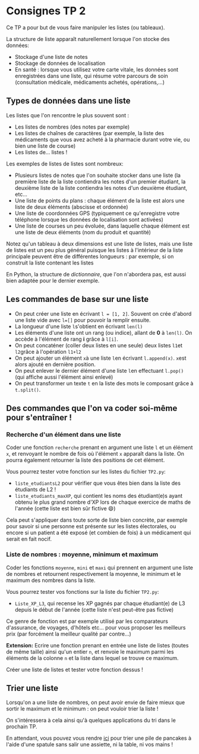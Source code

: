 # Consignes TP 2

Ce TP a pour but de vous faire manipuler les listes (ou tableaux).

La structure de liste apparaît naturellement lorsque l'on stocke des données:

- Stockage d'une liste de notes
- Stockage de données de localisation
- En santé : lorsque vous utilisez votre carte vitale, les données sont enregistrées dans une liste, qui résume votre parcours de soin (consultation médicale, médicaments achetés, opérations,...)

## Types de données dans une liste

Les listes que l'on rencontre le plus souvent sont :
- Les listes de nombres (des notes par exemple)
- Les listes de chaînes de caractères (par exemple, la liste des médicaments que vous avez acheté à la pharmacie durant votre vie, ou bien une liste de course)
- Les listes de... listes !

Les exemples de listes de listes sont nombreux:
- Plusieurs listes de notes que l'on souhaite stocker dans une liste (la première liste de la liste contiendra les notes d'un premier étudiant, la deuxième liste de la liste contiendra les notes d'un deuxième étudiant, etc...
- Une liste de points du plans : chaque élément de la liste est alors une liste de deux éléments (abscisse et ordonnée)
- Une liste de coordonnées GPS (typiquement ce qu'enregistre votre téléphone lorsque les données de localisation sont activées)
- Une liste de courses un peu évoluée, dans laquelle chaque élément est une liste de deux éléments (nom du produit et quantité)

Notez qu'un tableau à deux dimensions est une liste de listes, mais une liste de listes est un peu plus général puisque les listes à l'intérieur de la liste principale peuvent être de différentes longueurs : par exemple, si on construit la liste contenant les listes  

En Python, la structure de *dictionnaire*, que l'on n'abordera pas, est aussi bien adaptée pour le dernier exemple.

## Les commandes de base sur une liste
- On peut créer une liste en écrivant `l = [1, 2]`. Souvent on crée d'abord une liste
vide avec `l=[]` pour pouvoir la remplir ensuite.
- La longueur d'une liste `l`s'obtient en écrivant `len(l)`
- Les éléments d'une liste ont un rang (ou indice), allant de **0** à `len(l)`.
On accède à l'élément de rang **i** grâce à `l[i]`.
- On peut concaténer (coller deux listes en une seule) deux listes `l1`et `l2`grâce à l'opération `l1+l2`
- On peut ajouter un élément `x`à une liste `l`en écrivant `l.append(x)`. `x`est alors ajouté en dernière position.
- On peut enlever le dernier élément d'une liste `l`en effectuant `l.pop()` (qui affiche aussi l'élément ainsi enlevé)
- On peut transformer un texte `t` en la liste des mots le composant grâce à `t.split()`.

## Des commandes que l'on va coder soi-même pour s'entraîner !


### Recherche d'un élément dans une liste

Coder une fonction `recherche` prenant en argument une liste `l` et un élément `x`, et renvoyant le nombre de fois où l'élément `x` apparaît dans la liste. On pourra également retourner la liste des positions de cet élément.

Vous pourrez tester votre fonction sur les listes du fichier `TP2.py`:
- `liste_etudiantsL2` pour vérifier que vous êtes bien dans la liste des étudiants de L2 !
- `liste_etudiants_maxXP`, qui contient les noms des étudiant(e)s ayant obtenu le plus grand nombre d'XP lors de chaque exercice de maths de l'année (cette liste est bien sûr fictive :smile:)

Cela peut s'appliquer dans toute sorte de liste bien concrète, par exemple pour savoir si une personne est présente sur les listes électorales, ou encore si un patient a été exposé (et combien de fois) à un médicament qui serait en fait nocif.


### Liste de nombres : moyenne, minimum et maximum

Coder les fonctions `moyenne`, `mini` et `maxi` qui prennent en argument une liste de nombres et retournent respectivement la moyenne, le minimum et le maximum des nombres dans la liste.

Vous pourrez tester vos fonctions sur la liste du fichier `TP2.py`:
- `Liste_XP_L3`, qui recense les XP gagnés par chaque étudiant(e) de L3 depuis le début de l'année (cette liste n'est peut-être pas fictive)

Ce genre de fonction est par exemple utilisé par les comparateurs d'assurance, de voyages, d'hôtels etc... pour vous proposer les meilleurs prix (par forcément la meilleur qualité par contre...)

**Extension:** Ecrire une fonction prenant en entrée une liste de listes (toutes de même taille) ainsi qu'un entier `n`, et renvoie le maximum parmi les éléments de la colonne
`n` et la liste dans lequel se trouve ce maximum.

Créer une liste de listes et tester votre fonction dessus !


## Trier une liste

Lorsqu'on a une liste de nombres, on peut avoir envie de faire mieux que sortir le maximum et le minimum : on peut vouloir trier la liste !

On s'intéressera à cela ainsi qu'à quelques applications du tri dans le prochain TP.

En attendant, vous pouvez vous rendre [ici](https://plm.telecomnancy.univ-lorraine.fr/#/ui/lessons/sort.pancake/) pour trier une pile de pancakes à l'aide d'une spatule sans salir une assiette, ni la table, ni vos mains !

